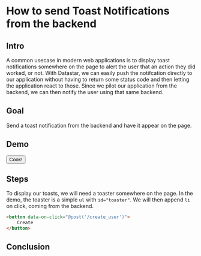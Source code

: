 # How to send Toast Notifications from the backend

## Intro

A common usecase in modern web applications is to display toast notifications somewhere on the page to alert the user that an action they did worked,
or not. With Datastar, we can easily push the notifcation directly to our application without having to return some status code and then letting the
application react to those. Since we pilot our application from the backend, we can then notify the user using that same backend.

## Goal

Send a toast notification from the backend and have it appear on the page.

## Demo

<button data-on-click="@post('/how_tos/toast/data')" class="btn btn-primary font-bold">Cook!</button>
<ul id="toaster" style="position: absolute; right: 1em; bottom: 1em;"></ul>

## Steps

To display our toasts, we will need a toaster somewhere on the page. In the demo, the toaster is a simple `ul` with `id="toaster"`. We will then
append `li` on click, coming from the backend.

```html
<button data-on-click="@post('/create_user')">
    Create
</button>
```

## Conclusion
